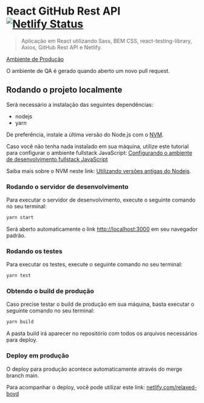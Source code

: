 # React GitHub Rest API [![Netlify Status](https://api.netlify.com/api/v1/badges/b9850853-29fb-47ec-932c-13a524b96543/deploy-status)](https://app.netlify.com/sites/relaxed-boyd-3ed8fc/deploys)

> Aplicação em React utilizando Sass, BEM CSS, react-testing-library, Axios, GitHub Rest API e Netlify.

[Ambiente de Produção](https://relaxed-boyd-3ed8fc.netlify.app/)

O ambiente de QA é gerado quando aberto um novo pull request.

## Rodando o projeto localmente

Será necessário a instalação das seguintes dependências:

- nodejs
- yarn

De preferência, instale a última versão do Node.js com o [NVM](https://github.com/nvm-sh/nvm).

Caso você não tenha nada instalado em sua máquina, utilize este tutorial para configurar o ambiente fullstack JavaScript: [Configurando o ambiente de desenvolvimento fullstack JavaScript](https://woliveiras.com.br/posts/configurando-o-ambiente-de-desenvolvimento-fullstack-javascript/)

Saiba mais sobre o NVM neste link: [Utilizando versões antigas do Nodejs](https://woliveiras.com.br/posts/utilizando-versoes-antigas-do-nodejs/).

### Rodando o servidor de desenvolvimento 

Para executar o servidor de desenvolvimento, execute o seguinte comando no seu terminal:

```sh
yarn start
```

Será aberto automaticamente o link [http://localhost:3000](http://localhost:3000) em seu navegador padrão.

### Rodando os testes 

Para executar os testes, execute o seguinte comando no seu terminal:

```sh
yarn test
```

### Obtendo o build de produção

Caso precise testar o build de produção em sua máquina, basta executar o seguinte comando no seu terminal:

```sh
yarn build
```

A pasta build irá aparecer no repositório com todos os arquivos necessários para deploy.

### Deploy em produção

O deploy para produção acontece automaticamente através do merge branch main.

Para acompanhar o deploy, você pode utilizar este link: [netlify.com/relaxed-boyd](https://app.netlify.com/sites/relaxed-boyd-3ed8fc/deploys)
